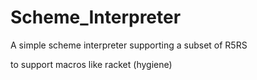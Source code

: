 # Scheme_Interpreter

A simple scheme interpreter supporting a subset of R5RS  


to support macros like racket (hygiene)
